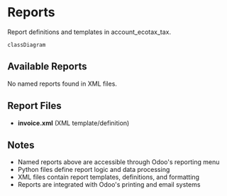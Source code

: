 # Reports

Report definitions and templates in account_ecotax_tax.

```mermaid
classDiagram
```

## Available Reports

No named reports found in XML files.


## Report Files

- **invoice.xml** (XML template/definition)

## Notes
- Named reports above are accessible through Odoo's reporting menu
- Python files define report logic and data processing
- XML files contain report templates, definitions, and formatting
- Reports are integrated with Odoo's printing and email systems
